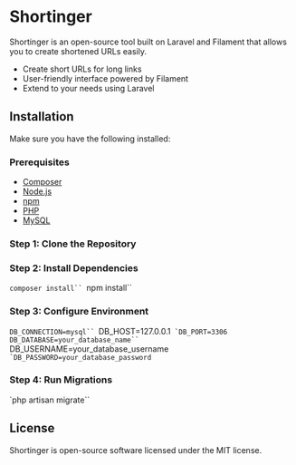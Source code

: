 # Shortinger

Shortinger is an open-source tool built on Laravel and Filament that allows you to create shortened URLs easily.

- Create short URLs for long links
- User-friendly interface powered by Filament
- Extend to your needs using Laravel


## Installation

Make sure you have the following installed:

### Prerequisites

- [Composer](https://getcomposer.org/)
- [Node.js](https://nodejs.org/)
- [npm](https://www.npmjs.com/)
- [PHP](https://www.php.net/)
- [MySQL](https://www.mysql.com/)

### Step 1: Clone the Repository

### Step 2: Install Dependencies
`composer install``
`npm install``

### Step 3: Configure Environment
`DB_CONNECTION=mysql``
`DB_HOST=127.0.0.1``
`DB_PORT=3306``
`DB_DATABASE=your_database_name``
`DB_USERNAME=your_database_username``
`DB_PASSWORD=your_database_password``

### Step 4: Run Migrations

`php artisan migrate``


## License 

Shortinger is open-source software licensed under the MIT license.
